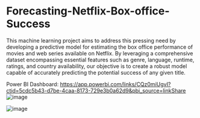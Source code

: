 # Forecasting-Netflix-Box-office-Success

This machine learning project aims to address this pressing need by developing a predictive model for estimating the box office performance of movies and web series available on Netflix. By leveraging a comprehensive dataset encompassing essential features such as genre, language, runtime, ratings, and country availability, our objective is to create a robust model capable of accurately predicting the potential success of any given title.

Power BI Dashboard: https://app.powerbi.com/links/CQz0miUgvI?ctid=5cdc5b43-d7be-4caa-8173-729e3b0a62d9&pbi_source=linkShare
![image](https://github.com/vaishsr005/Forecasting-Netflix-Box-office-Success/assets/157328840/4cb2ed55-31a8-49ba-bf9f-16414b714d07)


![image](https://github.com/vaishsr005/Forecasting-Netflix-Box-office-Success/assets/157328840/d5b57208-d22d-40f8-a268-3a0b009e9936)
